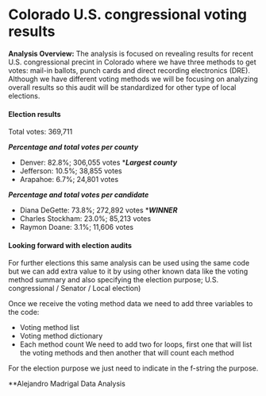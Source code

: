 # **Colorado U.S. congressional voting results**

**Analysis Overview:** The analysis is focused on revealing results for recent U.S. congressional precint in Colorado where we have three methods to get votes: mail-in ballots, punch cards and direct recording electronics (DRE). Although we have different voting methods we will be focusing on analyzing overall results so this audit will be standardized for other type of local elections.

#### Election results

Total votes: 369,711

  ***Percentage and total votes per county***
  - Denver:     82.8%;  306,055 votes ****Largest county***
  - Jefferson:  10.5%;  38,855 votes
  - Arapahoe:   6.7%;   24,801 votes

  ***Percentage and total votes per candidate***
  - Diana DeGette:     73.8%;  272,892 votes ****WINNER***
  - Charles Stockham:  23.0%;  85,213 votes
  - Raymon Doane:      3.1%;   11,606 votes

#### Looking forward with election audits

For further elections this same analysis can be used using the same code but we can add extra value to it by using other known data like the voting method summary and also specifying the election purpose; U.S. congressional / Senator / Local election)

Once we receive the voting method data we need to add three variables to the code:
- Voting method list
- Voting method dictionary
- Each method count
We need to add two for loops, first one that will list the voting methods and then another that will count each method

For the election purpose we just need to indicate in the f-string the purpose.

**Alejandro Madrigal
Data Analysis
